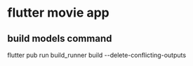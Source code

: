 # flutter movie app

## build models command
flutter pub run build_runner build --delete-conflicting-outputs
